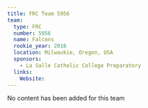 ```yaml
---
title: FRC Team 5956
team:
  type: FRC
  number: 5956
  name: Falcons
  rookie_year: 2016
  location: Milwaukie, Oregon, USA
  sponsors:
    - La Salle Catholic College Preparatory
  links:
    Website: 
---
```

No content has been added for this team